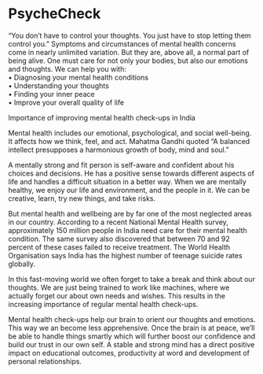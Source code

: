 # PsycheCheck
“You don’t have to control your thoughts. You just have to stop letting them control you.”
Symptoms and circumstances of mental health concerns come in nearly unlimited variation. But they are, above all, a normal part of being alive. One must care for not only your bodies, but also our emotions and thoughts.
We can help you with: <br>
•	Diagnosing your mental health conditions<br>
•	Understanding your thoughts<br>
•	Finding your inner peace<br>
•	Improve your overall quality of life<br>


Importance of improving mental health check-ups in India

Mental health includes our emotional, psychological, and social well-being. It affects how we think, feel, and act. Mahatma Gandhi quoted “A balanced intellect presupposes a harmonious growth of body, mind and soul.”

A mentally strong and fit person is self-aware and confident about his choices and decisions. He has a positive sense towards different aspects of life and handles a difficult situation in a better way. When we are mentally healthy, we enjoy our life and environment, and the people in it. We can be creative, learn, try new things, and take risks.

But mental health and wellbeing are by far one of the most neglected areas in our country. According to a recent National Mental Health survey, approximately 150 million people in India need care for their mental health condition. The same survey also discovered that between 70 and 92 percent of these cases failed to receive treatment. The World Health Organisation says India has the highest number of teenage suicide rates globally.

In this fast-moving world we often forget to take a break and think about our thoughts. We are just being trained to work like machines, where we actually forget our about own needs and wishes. This results in the increasing importance of regular mental health check-ups. 

Mental health check-ups help our brain to orient our thoughts and emotions. This way we an become less apprehensive. Once the brain is at peace, we’ll be able to handle things smartly which will further boost our confidence and build our trust in our own self. A stable and strong mind has a direct positive impact on educational outcomes, productivity at word and development of personal relationships.
